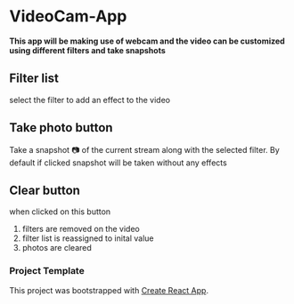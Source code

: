 
# VideoCam-App

**This app will be making use of webcam and the video can be customized using different filters and take snapshots**  

## Filter list

select the filter to add an effect to the video

## Take photo button

Take a snapshot :camera: of the current stream along with the selected filter. By default if clicked snapshot will be taken without any effects

## Clear button

when clicked on this button

1. filters are removed on the video
2. filter list is reassigned to inital value
3. photos are cleared


### Project Template

This project was bootstrapped with [Create React App](https://github.com/facebookincubator/create-react-app).
